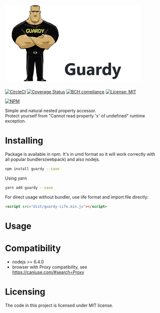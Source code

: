 # <img height="250" alt="portfolio_view" src="https://raw.githubusercontent.com/undernotic/guardy/master/img/logo-title.png">

[![CircleCI](https://circleci.com/gh/UnderNotic/guardy.svg?style=svg)](https://circleci.com/gh/UnderNotic/guardy)
[![Coverage Status](https://coveralls.io/repos/github/UnderNotic/guardy/badge.svg?branch=master)](https://coveralls.io/github/UnderNotic/guardy?branch=master)
[![BCH compliance](https://bettercodehub.com/edge/badge/UnderNotic/guardy?branch=master)](https://bettercodehub.com/)
[![License: MIT](https://img.shields.io/badge/License-MIT-yellow.svg)](https://opensource.org/licenses/MIT)

[![NPM](https://nodei.co/npm/guardy.png)](https://nodei.co/npm/guardy/)

Simple and natural nested property accessor.    
Protect yourself from "Cannot read property 'x' of undefined" runtime exception.

# Installing

Package is available in npm. It's in umd format so it will work correctly with all popular bundlers(webpack) and also nodejs.

```bash
npm install guardy --save
```

Using yarn

```bash
yarn add guardy --save
```

For direct usage without bundler, use iife format and import file directly:

```html
<script src="dist/guardy-iife.min.js"></script>
```

# Usage

# Compatibility

* nodejs >= 6.4.0
* browser with Proxy compatibility, see https://caniuse.com/#search=Proxy

# Licensing

The code in this project is licensed under MIT license.
